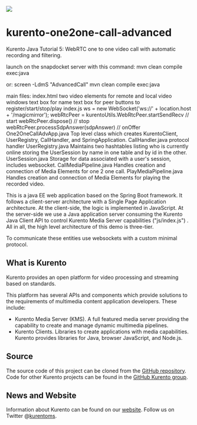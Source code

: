 [![][KurentoImage]][website]

kurento-one2one-call-advanced
=============================
Kurento Java Tutorial 5: WebRTC one to one video call with automatic recording and filtering.

launch on the snapdocket server with this command: 
    mvn clean compile exec:java

or:
    screen -LdmS "AdvancedCall" mvn clean compile exec:java
	
main files:
  index.html
      two video elements for remote and local video windows
	  text box for name
	  text box for peer
	  buttons to register/start/stop/play
  index.js
      ws = new WebSocket('ws://' + location.host + '/magicmirror');
      webRtcPeer = kurentoUtils.WebRtcPeer.startSendRecv // start
	  webRtcPeer.dispose()                               // stop
  	  webRtcPeer.processSdpAnswer(sdpAnswer)             // onOffer
  One2OneCallAdvApp.java
      Top level class which creates KurentoClient, UserRegistry, CallHandler, 
	  and SpringApplication.
  CallHandler.java
      protocol handler 
  UserRegistry.java
      Maintains two hashtables listing who is currently online 
	  storing the UserSession by name in one table and by id in the other.
  UserSession.java
      Storage for data associated with a user's session, includes websocket.
  CallMediaPipeline.java
      Handles creation and connection of Media Elements for one 2 one call.
  PlayMediaPipeline.java
      Handles creation and connection of Media Elements for playing the 
	  recorded video.
    
 
This is a java EE web application based on the Spring Boot framework.  It follows a client-server architecture with a Single Page Application architecture. At the client-side, the logic is implemented in JavaScript. At the server-side we use a Java application server consuming the Kurento Java Client API to control Kurento Media Server capabilities ("js/index.js") . All in all, the high level architecture of this demo is three-tier. 

To communicate these entities use websockets with a custom minimal protocol.


What is Kurento
---------------
Kurento provides an open platform for video processing and streaming
based on standards.

This platform has several APIs and components which provide solutions
to the requirements of multimedia content application developers.
These include:

  * Kurento Media Server (KMS). A full featured media server providing
    the capability to create and manage dynamic multimedia pipelines.
  * Kurento Clients. Libraries to create applications with media
    capabilities. Kurento provides libraries for Java, browser JavaScript,
    and Node.js.


Source
------
The source code of this project can be cloned from the [GitHub repository].
Code for other Kurento projects can be found in the [GitHub Kurento group].


News and Website
----------------
Information about Kurento can be found on our [website].
Follow us on Twitter @[kurentoms].


[KurentoImage]: https://secure.gravatar.com/avatar/21a2a12c56b2a91c8918d5779f1778bf?s=120
[kurentoms]: http://twitter.com/kurentoms
[LGPL License]: http://www.gnu.org/licenses/lgpl-2.1.html
[GitHub repository]: https://github.com/Kurento/kurento-tutorial-java
[GitHub Kurento group]: https://github.com/kurento
[website]: http://kurento.org
